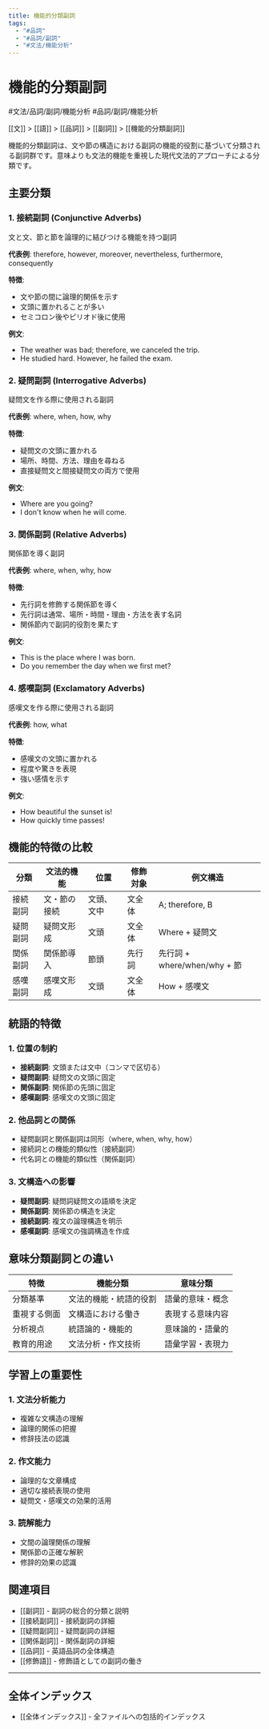 ```yaml
---
title: 機能的分類副詞
tags:
  - "#品詞"
  - "#品詞/副詞"
  - "#文法/機能分析"
---
```


# 機能的分類副詞

#文法/品詞/副詞/機能分析
#品詞/副詞/機能分析

[[文]] > [[語]] > [[品詞]] > [[副詞]] > [[機能的分類副詞]]

機能的分類副詞は、文や節の構造における副詞の機能的役割に基づいて分類される副詞群です。意味よりも文法的機能を重視した現代文法的アプローチによる分類です。

## 主要分類

### 1. 接続副詞 (Conjunctive Adverbs)
文と文、節と節を論理的に結びつける機能を持つ副詞

**代表例**: therefore, however, moreover, nevertheless, furthermore, consequently

**特徴**:
- 文や節の間に論理的関係を示す
- 文頭に置かれることが多い
- セミコロン後やピリオド後に使用

**例文**:
- The weather was bad; therefore, we canceled the trip.
- He studied hard. However, he failed the exam.

### 2. 疑問副詞 (Interrogative Adverbs)
疑問文を作る際に使用される副詞

**代表例**: where, when, how, why

**特徴**:
- 疑問文の文頭に置かれる
- 場所、時間、方法、理由を尋ねる
- 直接疑問文と間接疑問文の両方で使用

**例文**:
- Where are you going?
- I don't know when he will come.

### 3. 関係副詞 (Relative Adverbs)
関係節を導く副詞

**代表例**: where, when, why, how

**特徴**:
- 先行詞を修飾する関係節を導く
- 先行詞は通常、場所・時間・理由・方法を表す名詞
- 関係節内で副詞的役割を果たす

**例文**:
- This is the place where I was born.
- Do you remember the day when we first met?

### 4. 感嘆副詞 (Exclamatory Adverbs)
感嘆文を作る際に使用される副詞

**代表例**: how, what

**特徴**:
- 感嘆文の文頭に置かれる
- 程度や驚きを表現
- 強い感情を示す

**例文**:
- How beautiful the sunset is!
- How quickly time passes!

## 機能的特徴の比較

| 分類 | 文法的機能 | 位置 | 修飾対象 | 例文構造 |
|------|------------|------|----------|----------|
| 接続副詞 | 文・節の接続 | 文頭、文中 | 文全体 | A; therefore, B |
| 疑問副詞 | 疑問文形成 | 文頭 | 文全体 | Where + 疑問文 |
| 関係副詞 | 関係節導入 | 節頭 | 先行詞 | 先行詞 + where/when/why + 節 |
| 感嘆副詞 | 感嘆文形成 | 文頭 | 文全体 | How + 感嘆文 |

## 統語的特徴

### 1. 位置の制約
- **接続副詞**: 文頭または文中（コンマで区切る）
- **疑問副詞**: 疑問文の文頭に固定
- **関係副詞**: 関係節の先頭に固定
- **感嘆副詞**: 感嘆文の文頭に固定

### 2. 他品詞との関係
- 疑問副詞と関係副詞は同形（where, when, why, how）
- 接続詞との機能的類似性（接続副詞）
- 代名詞との機能的類似性（関係副詞）

### 3. 文構造への影響
- **疑問副詞**: 疑問詞疑問文の語順を決定
- **関係副詞**: 関係節の構造を決定
- **接続副詞**: 複文の論理構造を明示
- **感嘆副詞**: 感嘆文の強調構造を作成

## 意味分類副詞との違い

| 特徴 | 機能分類 | 意味分類 |
|------|----------|----------|
| 分類基準 | 文法的機能・統語的役割 | 語彙的意味・概念 |
| 重視する側面 | 文構造における働き | 表現する意味内容 |
| 分析視点 | 統語論的・機能的 | 意味論的・語彙的 |
| 教育的用途 | 文法分析・作文技術 | 語彙学習・表現力 |

## 学習上の重要性

### 1. 文法分析能力
- 複雑な文構造の理解
- 論理的関係の把握
- 修辞技法の認識

### 2. 作文能力
- 論理的な文章構成
- 適切な接続表現の使用
- 疑問文・感嘆文の効果的活用

### 3. 読解能力
- 文間の論理関係の理解
- 関係節の正確な解釈
- 修辞的効果の認識

## 関連項目
- [[副詞]] - 副詞の総合的分類と説明
- [[接続副詞]] - 接続副詞の詳細
- [[疑問副詞]] - 疑問副詞の詳細
- [[関係副詞]] - 関係副詞の詳細
- [[品詞]] - 英語品詞の全体構造
- [[修飾語]] - 修飾語としての副詞の働き

---

## 全体インデックス
- [[全体インデックス]] - 全ファイルへの包括的インデックス 